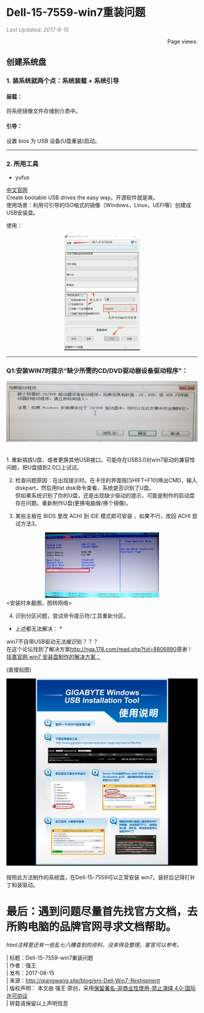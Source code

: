 # Dell-15-7559-win7重装问题

<i style="color:grey">Last Updated: 2017-8-15</i>  
<script async src="//dn-lbstatics.qbox.me/busuanzi/2.3/busuanzi.pure.mini.js"></script>
<span id="busuanzi_container_page_pv" style="float:right;">
  Page views: <span id="busuanzi_value_page_pv"></span>
</span><br>


## 创建系统盘
### 1. 装系统就两个点：系统装载 + 系统引导

#### 装载：
将系统镜像文件存储到介质中。

#### 引导：
设置 bios 为 USB 设备(U盘重装)启动。

---

### 2. 所用工具
* yufus  

[中文官网](https://rufus.akeo.ie/?locale=zh_CN)  
Create bootable USB drives the easy way。开源软件就是爽。  
使用场景：利用可引导的ISO格式的镜像（Windows，Linux，UEFI等）创建成USB安装盘。  

使用：
<div align=center><img src="image/Dell-Win7-Reshipment-yufus.jpg" width="200" /></div>

---



### Q1:安装WIN7时提示“缺少所需的CD/DVD驱动器设备驱动程序”：
<div align=center><img src="image/Dell-Win7-Reshipment-lackOfdrive.jpg" width="600" /></div>
<br><br>
1. 重新插拔U盘，或者更换其他USB接口。可能存在USB3.0对win7驱动的兼容性问题，把U盘插到2.0口上试试。

2. 检查问题原因：在出现提示时。在卡住的界面按[SHIFT+F10]唤出CMD，输入diskpart，然后用list disk命令查看，系统是否识别了U盘。   
但如果系统识别了你的U盘，还是出现缺少驱动的提示，可能是制作的启动盘存在问题。重新制作U盘(更换电脑做/换个镜像)。

3. 某些主板在 BIOS 里改 ACHI 到 IDE 模式即可安装 ，如果不行，改回 ACHI 尝试方法3。  
<div align=center><img src="image/Dell-Win7-Reshipment-bios.jpg" width="300" /></div><安装时未截图，图转网络>

4. 识别分区问题，尝试命令提示符/工具重新分区。


* 上述都无法解决： *

win7不自带USB驱动无法被识别？？？  
在这个论坛找到了解决方案<http://nga.178.com/read.php?tid=8806890>感谢！      
[技嘉官网 win7 安装盘制作的解决方案：](http://www.gigabyte.cn/WebPage/-79/usb.html)

(直接贴图)
<div align="center"><img src="image/Dell-Win7-Reshipment-Windows-USB-Installation Tool.jpg" /></div>
<br>
按照此方法制作的系统盘，在Dell-15-7559可以正常安装 win7。装好后记得打补丁和装驱动。


# 最后：遇到问题尽量首先找官方文档，去所购电脑的品牌官网寻求文档帮助。
















*html注释里还有一些乱七八糟查到的资料，没来得及整理，客官可以参考。*


<!--系统重装方法&原理


##关于系统装机，杂

###一个讨论：
[dd命令制作u盘启动](http://forum.ubuntu.org.cn/viewtopic.php?t=468087)


原理问题：

1. 在ubuntu下可以用dd命令将一个系统iso镜像文件直接写入优盘,然后用优盘启动就可以进行系统的安装了,我就是用这种方法安装ubuntu的,而且不需要改任何配置文件.,原理上,本来系统镜像都是放在光盘里的(iso文件系统),启动时选择光盘启动就可以进入系统安装了.我用过win7的系统盘这样装过系统.在原理上,不管是优盘还是光盘,只要启动时从这个设备介质启动,而且里面包含iso文件系统格式的系统镜像,就应该可以了,对吗?可是,我利用dd命令将win8的系统镜像iso写入优盘,开机就找不到u盘启动的选项了,即使找到了,也不能进入系统安装界面,why?

1.1. ISO 本來是 光盤的 映像檔

1.2. 光盤啟動機制 與 U 盤啟動機制 是不同的
意思是 光盤 的 ISO 與 U 盤 的 ISO 是不同的
意思是 光盤 的 ISO 燒錄到 U 盤是無法開機的

1.3. 如果把 光盤 的 ISO 與 U 盤 的 ISO 混合在同一個 ISO 這個 ISO 稱為 Hybrid ISO

1.4. 如何判別 ISO 是 Hybrid ISO
http://superuser.com/questions/683210/h ... s-a-hybrid

1.5. Ubuntu 自 11.10 開始 所有的 ISO 都是 Hybrid ISO
意思是 同一個 ISO 可以用來 燒錄 CD 也可以用來燒錄 燒錄 U 盤

1.6. dd 無法用來燒錄 CD 只能用來燒錄 U 盤

1.7. dd 用來燒錄 Windows 8 ISO 到 U 盤 參閱
http://askubuntu.com/a/365661/198920
sudo dd if=/path/to/iso/windows.iso of=/dev/sdg bs=4M; sync


2.virtualbox之所以可以直接运行iso镜像 因为他有一个模拟光驱 是将iso文件装入了此模拟光驱 而非hybridiso文件镜像之所以不能直接dd进优盘 是因为标准不对 优盘并不是光驱 而hybridiso针对优盘做了改动 其他的像unetbootin utraliso等工具之所以可以将iso文件写入优盘 也是对优盘做了特定操作的 主要就是写入mbr 这样才能启动起来 不知道我说的对不对

    2.1. 不完全對
    cd 啟動機制 與 usb 啟動機制 不同
    所以 cd 啟動的 iso 與 usb 啟動的 iso 不同
    把 cd 啟動的 iso 與 usb 啟動的 iso 合併到 同一個 iso 稱為 hybrid iso
    拿 hybrid iso 燒錄到 cd 是選取 cd 啟動的 iso 來燒錄
    拿 hybrid iso 燒錄到 usb 是選取 usb 啟動的 iso 來燒錄
    意思是 跟 燒錄工具程式 無關
    當然 燒錄工具程式 要能識別 cd 啟動的 iso 與 usb 啟動的 iso
    1-1. 你所描述的比較接近 Isohybrid 指令的功能
    http://www.syslinux.org/wiki/index.php/Isohybrid

3.我还想问两个问题 ubuntu安装程序的时候 触发器是什么？

    3.2. 你說的 触发器是 Launcher 嗎
    https://help.ubuntu.com/14.10/ubuntu-he ... intro.html
    如果不是 請提供英文名詞單字

    3.3.我说的触发器是“Processing triggers for libc-bin”中的triggers

    3.4. 看看 這一篇 能否幫你
    https://wiki.ubuntu.com/DpkgTriggers


4.系统安装的过程中都做了什么操作？原理？
    
    http://www.dedoimedo.com/computers/ubuntu-14-04-install-guide.html



###重装后的系统启动方式：

UEFI BIOS 全称“统一的可扩展固件接口”(Unified Extensible Firmware Interface)，是一种详细描述类型接口的标准。UEFI BIOS 包括 UEFI引导启动 和 Legacy引导启动。可通过更改BIOS中的相关参数改变启动方式。

UEFI是一种新的主板引导初始化的标注设置，具有开机启动速度快、安全性高和支持大容量硬盘的特点，其旨在提高软件互操作性和解决BIOS的局限性。。UEFI方式减少了BIOS的自检过程，让硬件初始化以及引导系统变得简洁快速，缩短开机时间。

Legacy BIOS 为传统的BIOS(Basic Input Output System 基本输入输出系统)。每一台普通的电脑都会有一个BIOS，用于加载电脑最基本的程式码，担负着初始化硬件，检测硬件功能以及引导操作系统的任务。
![boot](image/Dell-Win7-Reshipment-bootway.jpg)    

legacy引导对应的是MBR硬盘模式；UEFI对应必须为GPT



###"烧写"の解释：
    这个词最早是用在一次性可编程只读存储器上。

    不同于更早的集成电路，这样的存储器出厂时是一枚空白的芯片，可以通过特殊设备写入内容。怎么写？高电压。

    比方说芯片正常的读取电压是3.3V，那么写入就需要16V的电压，这会永久性地改变写入位置的物理组成。写入之后再对特定针脚施加16V，烧断高压电路，这样这枚OTPNVM就无法再次写入了。这个过程实际上就是微观地烧掉了一些芯片内部的东西。

    之后这个词又很正确地用在了可写光盘上。同样的，写入可写光盘原理也根本就是用大功率（远高于普通读取）的激光使可写光盘表面的特定位置的染料变性，使反光度发生变化，于是信息就记录上去了。这也是微观上烧掉了一些东西。所以烧这个词就普遍地用于了光盘写入和ROM写入。不过之后随着技术发展，很多非一次性的ROM出现了。
    写入的原理也不再是永久性的改变。但是因为依旧是写入ROM，所以烧这个词还是沿用了，不过仅仅限于用在写入单独一块不经常复写的芯片上。你看大家就不说烧一个U盘或者烧SSD。

    [作者：沈万马;来源：知乎](https://www.zhihu.com/question/36366933/answer/67194315)



###双硬盘装win7：
    以往的习惯都是用U盘启动winPE系统，将系统直接映射过去，屡试不爽。因为很容易在网上找到纯净的windows系统的gho文件。
    Q1：首先就是系统boot进入BIOS无法识别u盘和新装的固态硬盘。但是原来的机械硬盘中的win8还是可以启动，并且可以在win8中读到固态硬盘和U盘。是要在BIOS中设置boot为legacy support模式，以前是UEFI模式，只能在启动的时候识别原有的机械硬盘。
    Q2：在启动 F12进入U盘的系统以后发现之前装的那个winPE读不出两个硬盘，是因为这个老的winPE没有装新的SATA的读写驱动。要是新装的winPE应该都是不会有这个问题的。但是也只要在BIOS中将SATA的读写模式修改为IDE的模式，还是可以读出来的，本来是ACHI的。接下来是映射C盘。
    有人说，装系统的时候要把机械硬盘拔掉，不然启动的引导程序会出问题。我觉得要是采用winPE的这种映射方式装系统应该是不会出现类似的问题的，要是那种傻瓜似的系统安装方法真有可能会出现启动引导混乱。
    Q3：新的映射的系统（固态硬盘中的）无法启动，计算机无法识别。有人说是引导问题，有人说是没有激活。但是我在winPE中DG软件中看到的激活时灰色的，所以完全不知道有没有激活，是无法激活。没有激活，所以引导开机引导程序也无法生效。原因是固态硬盘磁盘格式不正确，需要在DG中将GPT（GUID Partition Table）换成MBR（Master Boot Record）的格式，然后删除所有分区，再分区才可以激活，在这之后再对固态硬盘装系统就可以正确引导和启动了。
    Q4：就是即使在boot位置把固态硬盘调到第一了还是没法默认从固态硬盘的系统启动，那里有个选项需改成legcy first才行，不然总是先从UEFI也就是之前的机械硬盘启动了。

-->




| 标题：Dell-15-7559-win7重装问题  
| 作者：强王  
| 发布：2017-08-15  
| 来源：http://qiangwang.site/blog/eni-Dell-Win7-Reshipment  
| 版权声明： 本文由 强王 原创，采用[保留署名-非商业性使用-禁止演绎 4.0-国际许可协议](https://creativecommons.org/licenses/by-nc-nd/4.0/deed.zh)  
| 转载请保留以上声明信息